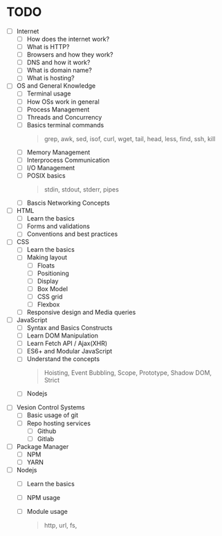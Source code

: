 # TODO

* [ ] Internet
  * [ ] How does the internet work?
  * [ ] What is HTTP?
  * [ ] Browsers and how they work?
  * [ ] DNS and how it work?
  * [ ] What is domain name?
  * [ ] What is hosting?
* [ ] OS and General Knowledge
  * [ ] Terminal usage
  * [ ] How OSs work in general
  * [ ] Process Management
  * [ ] Threads and Concurrency
  * [ ] Basics terminal commands
    > grep, awk, sed, isof, curl, wget,
    > tail, head, less, find, ssh, kill
  * [ ] Memory Management
  * [ ] Interprocess Communication
  * [ ] I/O Management
  * [ ] POSIX basics
    > stdin, stdout, stderr, pipes
  * [ ] Bascis Networking Concepts
  
* [ ] HTML
  * [ ] Learn the basics
  * [ ] Forms and validations
  * [ ] Conventions and best practices
* [ ] CSS
  * [ ] Learn the basics
  * [ ] Making layout
    - [ ] Floats
    - [ ] Positioning    
    - [ ] Display    
    - [ ] Box Model
    - [ ] CSS grid    
    - [ ] Flexbox    
  * [ ] Responsive design and Media queries
* [ ] JavaScript
  * [ ] Syntax and Basics Constructs
  * [ ] Learn DOM Manipulation
  * [ ] Learn Fetch API / Ajax(XHR)
  * [ ] ES6+ and Modular JavaScript
  * [ ] Understand the concepts
    > Hoisting, Event Bubbling, Scope,
    > Prototype, Shadow DOM, Strict
  * [ ] Nodejs
    > 
* [ ] Vesion Control Systems
  * [ ] Basic usage of git
  * [ ] Repo hosting services
    * [ ] Github
    * [ ] Gitlab
* [ ] Package Manager
  * [ ] NPM
  * [ ] YARN
* [ ] Nodejs
  * [ ] Learn the basics
  * [ ] NPM usage
  * [ ] Module usage
    > http, url, fs, 
   
